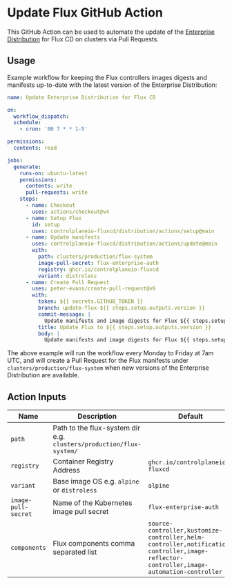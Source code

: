 # Update Flux GitHub Action

This GitHub Action can be used to automate the update of the
[Enterprise Distribution](https://control-plane.io/enterprise-for-flux-cd/)
for Flux CD on clusters via Pull Requests.

## Usage

Example workflow for keeping the Flux controllers images digests
and manifests up-to-date with the latest version of the Enterprise Distribution:

```yaml
name: Update Enterprise Distribution for Flux CD

on:
  workflow_dispatch:
  schedule:
    - cron: '00 7 * * 1-5'

permissions:
  contents: read

jobs:
  generate:
    runs-on: ubuntu-latest
    permissions:
      contents: write
      pull-requests: write
    steps:
      - name: Checkout
        uses: actions/checkout@v4
      - name: Setup Flux
        id: setup
        uses: controlplaneio-fluxcd/distribution/actions/setup@main
      - name: Update manifests
        uses: controlplaneio-fluxcd/distribution/actions/update@main
        with:
          path: clusters/production/flux-system
          image-pull-secret: flux-enterprise-auth
          registry: ghcr.io/controlplaneio-fluxcd
          variant: distroless
      - name: Create Pull Request
        uses: peter-evans/create-pull-request@v6
        with:
          token: ${{ secrets.GITHUB_TOKEN }}
          branch: update-flux-${{ steps.setup.outputs.version }}
          commit-message: |
            Update manifests and image digests for Flux ${{ steps.setup.outputs.version }}
          title: Update Flux to ${{ steps.setup.outputs.version }}
          body: |
            Update manifests and image digests for Flux ${{ steps.setup.outputs.version }}
```

The above example will run the workflow every Monday to Friday at 7am UTC,
and will create a Pull Request for the Flux manifests under `clusters/production/flux-system`
when new versions of the Enterprise Distribution are available.

## Action Inputs

| Name                | Description                                                         | Default                                                                                                                                 |
|---------------------|---------------------------------------------------------------------|-----------------------------------------------------------------------------------------------------------------------------------------|
| `path`              | Path to the flux-system dir e.g. `clusters/production/flux-system/` |                                                                                                                                         |
| `registry`          | Container Registry Address                                          | `ghcr.io/controlplaneio-fluxcd`                                                                                                         |
| `variant`           | Base image OS e.g. `alpine` or `distroless`                         | `alpine`                                                                                                                                |
| `image-pull-secret` | Name of the Kubernetes image pull secret                            | `flux-enterprise-auth`                                                                                                                  |
| `components`        | Flux components comma separated list                                | `source-controller,kustomize-controller,helm-controller,notification-controller,image-reflector-controller,image-automation-controller` |
